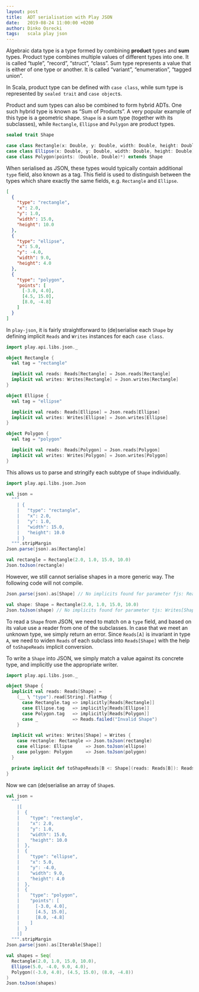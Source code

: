 ```yaml
---
layout: post
title:  ADT serialisation with Play JSON
date:   2019-08-24 11:00:00 +0200
author: Dinko Osrecki
tags:   scala play json
---
```

Algebraic data type is a type formed by combining **product** types and **sum** types. Product type combines multiple
values of different types into one. It is called “tuple”, “record”, “struct”, “class”.  Sum type represents a value
that is either of one type or another. It is called “variant”, “enumeration”, “tagged union”.

In Scala, product type can be defined with `case class`, while sum type is represented by `sealed trait` and
`case object`s.

Product and sum types can also be combined to form hybrid ADTs. One such hybrid type is known as “Sum of Products”.
A very popular example of this type is a geometric shape. `Shape` is a sum type (together with its subclasses), while
`Rectangle`, `Ellipse` and `Polygon` are product types.

```scala
sealed trait Shape

case class Rectangle(x: Double, y: Double, width: Double, height: Double) extends Shape
case class Ellipse(x: Double, y: Double, width: Double, height: Double) extends Shape
case class Polygon(points: (Double, Double)*) extends Shape
```

When serialised as JSON, these types would typically contain additional `type` field, also known as a tag. This field
is used to distinguish between the types which share exactly the same fields, e.g. `Rectangle` and `Ellipse`.

```json
[
  {
    "type": "rectangle",
    "x": 2.0,
    "y": 1.0,
    "width": 15.0,
    "height": 10.0
  },
  {
    "type": "ellipse",
    "x": 5.0,
    "y": -4.0,
    "width": 9.0,
    "height": 4.0
  },
  {
    "type": "polygon",
    "points": [
      [-3.0, 4.0],
      [4.5, 15.0],
      [8.0, -4.8]
    ]
  }
]
```

In `play-json`, it is fairly straightforward to (de)serialise each `Shape` by defining implicit `Reads` and `Writes`
instances for each `case class`.

```scala
import play.api.libs.json._

object Rectangle {
  val tag = "rectangle"

  implicit val reads: Reads[Rectangle] = Json.reads[Rectangle]
  implicit val writes: Writes[Rectangle] = Json.writes[Rectangle]
}

object Ellipse {
  val tag = "ellipse"

  implicit val reads: Reads[Ellipse] = Json.reads[Ellipse]
  implicit val writes: Writes[Ellipse] = Json.writes[Ellipse]
}

object Polygon {
  val tag = "polygon"

  implicit val reads: Reads[Polygon] = Json.reads[Polygon]
  implicit val writes: Writes[Polygon] = Json.writes[Polygon]
}
```

This allows us to parse and stringify each subtype of `Shape` individually.

```scala
import play.api.libs.json.Json

val json =
  """
    | {
    |   "type": "rectangle",
    |   "x": 2.0,
    |   "y": 1.0,
    |   "width": 15.0,
    |   "height": 10.0
    | }
  """.stripMargin
Json.parse(json).as[Rectangle]

val rectangle = Rectangle(2.0, 1.0, 15.0, 10.0)
Json.toJson(rectangle)
```

However, we still cannot serialise shapes in a more generic way. The following code will not compile.

```scala
Json.parse(json).as[Shape] // No implicits found for parameter fjs: Reads[Shape]

val shape: Shape = Rectangle(2.0, 1.0, 15.0, 10.0)
Json.toJson(shape) // No implicits found for parameter tjs: Writes[Shape]
```

To read a `Shape` from JSON, we need to match on a `type` field, and based on its value use a reader from one of the
subclasses. In case that we meet an unknown type, we simply return an error. Since `Reads[A]` is invariant in type `A`,
we need to widen `Reads` of each subclass into `Reads[Shape]` with the help of `toShapeReads` implicit conversion.

To write a `Shape` into JSON, we simply match a value against its concrete type, and implicitly use the appropriate
writer.

```scala
import play.api.libs.json._

object Shape {
  implicit val reads: Reads[Shape] =
    (__ \ "type").read[String].flatMap {
      case Rectangle.tag => implicitly[Reads[Rectangle]]
      case Ellipse.tag   => implicitly[Reads[Ellipse]]
      case Polygon.tag   => implicitly[Reads[Polygon]]
      case _             => Reads.failed("Invalid Shape")
    }

  implicit val writes: Writes[Shape] = Writes {
    case rectangle: Rectangle => Json.toJson(rectangle)
    case ellipse: Ellipse     => Json.toJson(ellipse)
    case polygon: Polygon     => Json.toJson(polygon)
  }

  private implicit def toShapeReads[B <: Shape](reads: Reads[B]): Reads[Shape] = reads.widen
}
```

Now we can (de)serialise an array of `Shape`s.

```scala
val json =
  """
    |[
    |  {
    |    "type": "rectangle",
    |    "x": 2.0,
    |    "y": 1.0,
    |    "width": 15.0,
    |    "height": 10.0
    |  },
    |  {
    |    "type": "ellipse",
    |    "x": 5.0,
    |    "y": -4.0,
    |    "width": 9.0,
    |    "height": 4.0
    |  },
    |  {
    |    "type": "polygon",
    |    "points": [
    |      [-3.0, 4.0],
    |      [4.5, 15.0],
    |      [8.0, -4.8]
    |    ]
    |  }
    |]
  """.stripMargin
Json.parse(json).as[Iterable[Shape]]

val shapes = Seq(
  Rectangle(2.0, 1.0, 15.0, 10.0),
  Ellipse(5.0, -4.0, 9.0, 4.0),
  Polygon((-3.0, 4.0), (4.5, 15.0), (8.0, -4.8))
)
Json.toJson(shapes)
```
